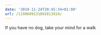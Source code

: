 ```yaml
---
date: '2019-11-24T20:45:34+01:00'
url: /1198689131892813824/
---
```

If you have no dog, take your mind for a walk
